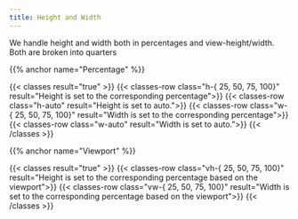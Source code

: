 ```yaml
---
title: Height and Width
---
```


We handle height and width both in percentages and view-height/width. Both are broken into quarters

{{% anchor name="Percentage" %}}

{{< classes result="true" >}}
{{< classes-row class="h-{ 25, 50, 75, 100}" result="Height is set to the corresponding percentage">}}
{{< classes-row class="h-auto" result="Height is set to auto.">}}
{{< classes-row class="w-{ 25, 50, 75, 100}" result="Width is set to the corresponding percentage">}}
{{< classes-row class="w-auto" result="Width is set to auto.">}}
{{< /classes >}}

{{% anchor name="Viewport" %}}

{{< classes result="true" >}}
{{< classes-row class="vh-{ 25, 50, 75, 100}" result="Height is set to the corresponding percentage based on the viewport">}}
{{< classes-row class="vw-{ 25, 50, 75, 100}" result="Width is set to the corresponding percentage based on the viewport">}}
{{< /classes >}}
 